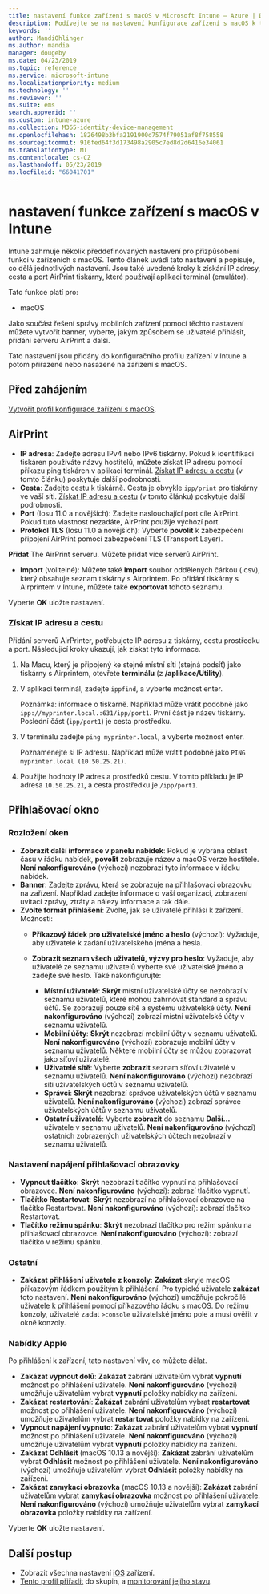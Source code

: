 ```yaml
---
title: nastavení funkce zařízení s macOS v Microsoft Intune – Azure | Dokumentace Microsoftu
description: Podívejte se na nastavení konfigurace zařízení s macOS k tiskárnám a přizpůsobit přihlašovací okno k zobrazení nebo skrytí tlačítka napájení v Microsoft Intune. Podívejte se na postup, chcete-li získat IP adresu, cestu a nastavení portu serveru AirPrint ve vaší síti. Pomocí těchto nastavení v profilu konfigurace zařízení ke konfiguraci funkcí na zařízeních s macOS.
keywords: ''
author: MandiOhlinger
ms.author: mandia
manager: dougeby
ms.date: 04/23/2019
ms.topic: reference
ms.service: microsoft-intune
ms.localizationpriority: medium
ms.technology: ''
ms.reviewer: ''
ms.suite: ems
search.appverid: ''
ms.custom: intune-azure
ms.collection: M365-identity-device-management
ms.openlocfilehash: 1826498b3bfa2191900d7574f79051af8f758558
ms.sourcegitcommit: 916fed64f3d173498a2905c7ed8d2d6416e34061
ms.translationtype: MT
ms.contentlocale: cs-CZ
ms.lasthandoff: 05/23/2019
ms.locfileid: "66041701"
---
```

# <a name="macos-device-feature-settings-in-intune"></a>nastavení funkce zařízení s macOS v Intune

Intune zahrnuje několik předdefinovaných nastavení pro přizpůsobení funkcí v zařízeních s macOS. Tento článek uvádí tato nastavení a popisuje, co dělá jednotlivých nastavení. Jsou také uvedené kroky k získání IP adresy, cesta a port AirPrint tiskárny, které používají aplikaci terminál (emulátor).

Tato funkce platí pro:

- macOS

Jako součást řešení správy mobilních zařízení pomocí těchto nastavení můžete vytvořit banner, vyberte, jakým způsobem se uživatelé přihlásit, přidání serveru AirPrint a další.

Tato nastavení jsou přidány do konfiguračního profilu zařízení v Intune a potom přiřazené nebo nasazené na zařízení s macOS.

## <a name="before-you-begin"></a>Před zahájením

[Vytvořit profil konfigurace zařízení s macOS](device-features-configure.md).

## <a name="airprint"></a>AirPrint

- **IP adresa**: Zadejte adresu IPv4 nebo IPv6 tiskárny. Pokud k identifikaci tiskáren používáte názvy hostitelů, můžete získat IP adresu pomocí příkazu ping tiskáren v aplikaci terminál. [Získat IP adresu a cestu](#get-the-ip-address-and-path) (v tomto článku) poskytuje další podrobnosti.
- **Cesta**: Zadejte cestu k tiskárně. Cesta je obvykle `ipp/print` pro tiskárny ve vaší síti. [Získat IP adresu a cestu](#get-the-ip-address-and-path) (v tomto článku) poskytuje další podrobnosti.
- **Port** (Iosu 11.0 a novějších): Zadejte naslouchající port cíle AirPrint. Pokud tuto vlastnost nezadáte, AirPrint použije výchozí port.
- **Protokol TLS** (Iosu 11.0 a novějších): Vyberte **povolit** k zabezpečení připojení AirPrint pomocí zabezpečení TLS (Transport Layer).

**Přidat** The AirPrint serveru. Můžete přidat více serverů AirPrint.

- **Import** (volitelné): Můžete také **Import** soubor oddělených čárkou (.csv), který obsahuje seznam tiskárny s Airprintem. Po přidání tiskárny s Airprintem v Intune, můžete také **exportovat** tohoto seznamu.

Vyberte **OK** uložte nastavení.

### <a name="get-the-ip-address-and-path"></a>Získat IP adresu a cestu

Přidání serverů AirPrinter, potřebujete IP adresu z tiskárny, cestu prostředku a port. Následující kroky ukazují, jak získat tyto informace.

1. Na Macu, který je připojený ke stejné místní síti (stejná podsíť) jako tiskárny s Airprintem, otevřete **terminálu** (z **/aplikace/Utility**).
2. V aplikaci terminál, zadejte `ippfind`, a vyberte možnost enter.

    Poznámka: informace o tiskárně. Například může vrátit podobně jako `ipp://myprinter.local.:631/ipp/port1`. První část je název tiskárny. Poslední část (`ipp/port1`) je cesta prostředku.

3. V terminálu zadejte `ping myprinter.local`, a vyberte možnost enter.

   Poznamenejte si IP adresu. Například může vrátit podobně jako `PING myprinter.local (10.50.25.21)`.

4. Použijte hodnoty IP adres a prostředků cestu. V tomto příkladu je IP adresa `10.50.25.21`, a cesta prostředku je `/ipp/port1`.

## <a name="login-window"></a>Přihlašovací okno

### <a name="window-layout"></a>Rozložení oken

- **Zobrazit další informace v panelu nabídek**: Pokud je vybrána oblast času v řádku nabídek, **povolit** zobrazuje název a macOS verze hostitele. **Není nakonfigurováno** (výchozí) nezobrazí tyto informace v řádku nabídek.
- **Banner**: Zadejte zprávu, která se zobrazuje na přihlašovací obrazovku na zařízení. Například zadejte informace o vaší organizaci, zobrazení uvítací zprávy, ztráty a nálezy informace a tak dále.
- **Zvolte formát přihlášení**: Zvolte, jak se uživatelé přihlásí k zařízení. Možnosti:
  - **Příkazový řádek pro uživatelské jméno a heslo** (výchozí): Vyžaduje, aby uživatelé k zadání uživatelského jména a hesla.
  - **Zobrazit seznam všech uživatelů, výzvy pro heslo**: Vyžaduje, aby uživatelé ze seznamu uživatelů vyberte své uživatelské jméno a zadejte své heslo. Také nakonfigurujte:

    - **Místní uživatelé**: **Skrýt** místní uživatelské účty se nezobrazí v seznamu uživatelů, které mohou zahrnovat standard a správu účtů. Se zobrazují pouze sítě a systému uživatelské účty. **Není nakonfigurováno** (výchozí) zobrazí místní uživatelské účty v seznamu uživatelů.
    - **Mobilní účty**: **Skrýt** nezobrazí mobilní účty v seznamu uživatelů. **Není nakonfigurováno** (výchozí) zobrazuje mobilní účty v seznamu uživatelů. Některé mobilní účty se můžou zobrazovat jako síťoví uživatelé.
    - **Uživatelé sítě**: Vyberte **zobrazit** seznam síťoví uživatelé v seznamu uživatelů. **Není nakonfigurováno** (výchozí) nezobrazí síti uživatelských účtů v seznamu uživatelů.
    - **Správci**: **Skrýt** nezobrazí správce uživatelských účtů v seznamu uživatelů. **Není nakonfigurováno** (výchozí) zobrazí správce uživatelských účtů v seznamu uživatelů.
    - **Ostatní uživatelé**: Vyberte **zobrazit** do seznamu **Další...**  uživatele v seznamu uživatelů. **Není nakonfigurováno** (výchozí) ostatních zobrazených uživatelských účtech nezobrazí v seznamu uživatelů.

### <a name="login-screen-power-settings"></a>Nastavení napájení přihlašovací obrazovky

- **Vypnout tlačítko**: **Skrýt** nezobrazí tlačítko vypnutí na přihlašovací obrazovce. **Není nakonfigurováno** (výchozí): zobrazí tlačítko vypnutí.
- **Tlačítko Restartovat**: **Skrýt** nezobrazí na přihlašovací obrazovce na tlačítko Restartovat. **Není nakonfigurováno** (výchozí): zobrazí tlačítko Restartovat.
- **Tlačítko režimu spánku**: **Skrýt** nezobrazí tlačítko pro režim spánku na přihlašovací obrazovce. **Není nakonfigurováno** (výchozí): zobrazí tlačítko v režimu spánku.

### <a name="other"></a>Ostatní

- **Zakázat přihlášení uživatele z konzoly**: **Zakázat** skryje macOS příkazovým řádkem použitým k přihlášení. Pro typické uživatele **zakázat** toto nastavení. **Není nakonfigurováno** (výchozí) umožňuje pokročilé uživatele k přihlášení pomocí příkazového řádku s macOS. Do režimu konzoly, uživatelé zadat `>console` uživatelské jméno pole a musí ověřit v okně konzoly.

### <a name="apple-menu"></a>Nabídky Apple

Po přihlášení k zařízení, tato nastavení vliv, co můžete dělat.

- **Zakázat vypnout dolů**: **Zakázat** zabrání uživatelům vybrat **vypnutí** možnost po přihlášení uživatele. **Není nakonfigurováno** (výchozí) umožňuje uživatelům vybrat **vypnutí** položky nabídky na zařízení.
- **Zakázat restartování**: **Zakázat** zabrání uživatelům vybrat **restartovat** možnost po přihlášení uživatele. **Není nakonfigurováno** (výchozí) umožňuje uživatelům vybrat **restartovat** položky nabídky na zařízení.
- **Vypnout napájení vypnuto**: **Zakázat** zabrání uživatelům vybrat **vypnutí** možnost po přihlášení uživatele. **Není nakonfigurováno** (výchozí) umožňuje uživatelům vybrat **vypnutí** položky nabídky na zařízení.
- **Zakázat Odhlásit** (macOS 10.13 a novější): **Zakázat** zabrání uživatelům vybrat **Odhlásit** možnost po přihlášení uživatele. **Není nakonfigurováno** (výchozí) umožňuje uživatelům vybrat **Odhlásit** položky nabídky na zařízení.
- **Zakázat zamykací obrazovka** (macOS 10.13 a novější): **Zakázat** zabrání uživatelům vybrat **zamykací obrazovka** možnost po přihlášení uživatele. **Není nakonfigurováno** (výchozí) umožňuje uživatelům vybrat **zamykací obrazovka** položky nabídky na zařízení.

Vyberte **OK** uložte nastavení.

## <a name="next-steps"></a>Další postup

- Zobrazit všechna nastavení [iOS](ios-device-features-settings.md) zařízení.
- [Tento profil přiřadit](device-profile-assign.md) do skupin, a [monitorování jejího stavu](device-profile-monitor.md).
